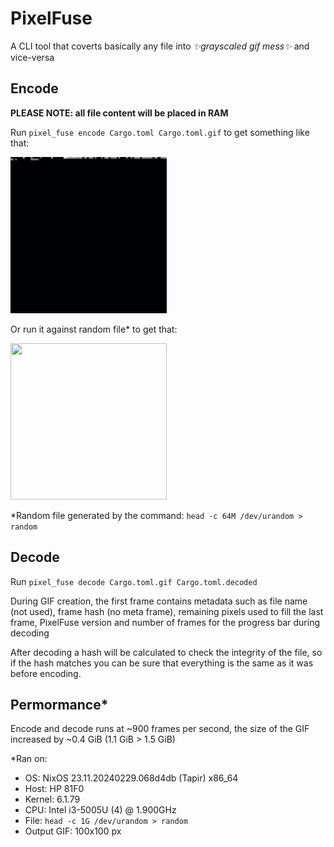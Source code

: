 # PixelFuse
A CLI tool that coverts basically any file into _✨grayscaled gif mess✨_ and vice-versa

## Encode

**PLEASE NOTE: all file content will be placed in RAM**

Run `pixel_fuse encode Cargo.toml Cargo.toml.gif` to get something like that:

<img src="/examples/Cargo.toml.gif" width="250" height="250"/>

Or run it against random file* to get that:

<img src="/examples/random.gif" width="250" height="250"/>

*Random file generated by the command: `head -c 64M /dev/urandom > random`

## Decode

Run `pixel_fuse decode Cargo.toml.gif Cargo.toml.decoded`

During GIF creation, the first frame contains metadata such as file name (not used), frame hash (no meta frame), remaining pixels used to fill the last frame, PixelFuse version and number of frames for the progress bar during decoding

After decoding a hash will be calculated to check the integrity of the file, so if the hash matches you can be sure that everything is the same as it was before encoding.

## Permormance*

Encode and decode runs at ~900 frames per second, the size of the GIF increased by ~0.4 GiB (1.1 GiB > 1.5 GiB) 

*Ran on: 
- OS: NixOS 23.11.20240229.068d4db (Tapir) x86_64
- Host: HP 81F0
- Kernel: 6.1.79
- CPU: Intel i3-5005U (4) @ 1.900GHz
- File: `head -c 1G /dev/urandom > random`
- Output GIF: 100x100 px
